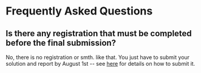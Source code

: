 # Frequently Asked Questions

## Is there any registration that must be completed before the final submission?

No, there is no registration or smth. like that.
You just have to submit your solution and report by August 1st -- see [here](https://github.com/WaterFutures/AI-for-Drinking-Water-Chlorination-Challenge-IJCAI-25?tab=readme-ov-file#submissions) for details on how to submit it.
